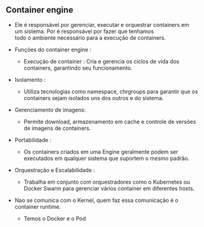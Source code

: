 ## Container engine

* Ele é responsável por gerenciar, executar e orquestrar containers em um sistema. Por é responsável por fazer que tenhamos </br>
todo o ambiente necessário para a execução de containers.

* Funções do container engine :
    * Execução de container : Cria e gerencia os ciclos de vida dos containers, garantindo seu funcionamento.

* Isolamento : 
    * Utiliza tecnologias como namespace, chrgroups para garantir que os containers sejam isolados uns dos outros e do sistema.

* Gerenciamento de imagens: 
    * Permite download, armazenamento em cache e controle de versões de imagens de containers.

* Portabilidade : 
    * Os containers criados em uma Engine geralmente podem ser executados em qualquer sistema que suportem o mesmo padrão.

* Orquestração e Escalabilidade : 
    * Trabalha em conjunto com orquestradores como o Kubernetes ou Docker Swarm para gerenciar vários container em diferentes hosts.


* Nao se comunica com o Kernel, quem faz essa comunicação é o container runtime.

    * Temos o Docker e o Pod